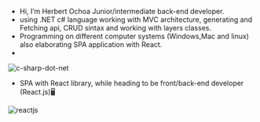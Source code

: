 -  Hi, I’m Herbert Ochoa Junior/intermediate back-end developer.
-  using .NET c# language working with MVC architecture, generating and Fetching api, CRUD sintax and working with layers classes. 
-  Programming on different computer systems (Windows,Mac and linux) also elaborating SPA application with React.   
-  
![c-sharp-dot-net](https://user-images.githubusercontent.com/30585588/210034490-c5f94f4e-ac5c-483b-8fb8-970e75dd0259.png)


 - SPA with React library, while heading to be front/back-end developer (React.js)🖥️
 
 ![reactjs](https://user-images.githubusercontent.com/30585588/210034657-5296cd62-d612-489d-ad33-b22209191f94.png)
